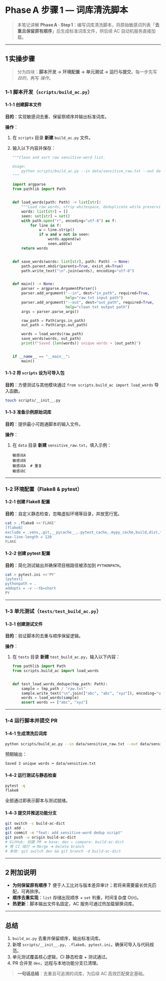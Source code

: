 # Phase A 步骤 1 — 词库清洗脚本

> 本笔记讲解 **Phase A · Step 1**：编写词库清洗脚本，将原始敏感词列表「**去重且保留原有顺序**」后生成标准词库文件，供后续 AC 自动机服务直接加载。

---

## 1 实操步骤

> 分为四块：**脚本开发 → 环境配置 → 单元测试 → 运行与提交**。每一步先写 *目的*，再写 *操作*。

### 1‑1 脚本开发（`scripts/build_ac.py`）

#### 1‑1‑1 创建脚本文件

**目的**：实现敏感词去重、保留原顺序并输出标准词库。

**操作**：

1. 在 `scripts` 目录 **新建** `build_ac.py` 文件。
2. 输入以下内容并保存：

   ```python
   """Clean and sort raw sensitive-word list.
   
   Usage:
       python scripts/build_ac.py --in data/sensitive_raw.txt --out data/sensitive.txt
   """
   
   import argparse
   from pathlib import Path
   
   
   def load_words(path: Path) -> list[str]:
       """Load raw words, strip whitespace, deduplicate while preserving order."""
       words: list[str] = []
       seen: set[str] = set()
       with path.open("r", encoding="utf‑8") as f:
           for line in f:
               w = line.strip()
               if w and w not in seen:
                   words.append(w)
                   seen.add(w)
       return words
   
   
   def save_words(words: list[str], path: Path) -> None:
       path.parent.mkdir(parents=True, exist_ok=True)
       path.write_text("\n".join(words), encoding="utf‑8")
   
   
   def main() -> None:
       parser = argparse.ArgumentParser()
       parser.add_argument("--in", dest="in_path", required=True,
                           help="raw txt input path")
       parser.add_argument("--out", dest="out_path", required=True,
                           help="clean txt output path")
       args = parser.parse_args()
   
       raw_path = Path(args.in_path)
       out_path = Path(args.out_path)
   
       words = load_words(raw_path)
       save_words(words, out_path)
       print(f"Saved {len(words)} unique words ➜ {out_path}")
   
   
   if __name__ == "__main__":
       main()
   ```

#### 1‑1‑2 将 `scripts` 设为可导入包

**目的**：方便测试与其他模块通过 `from scripts.build_ac import load_words` 导入函数。

```bash
touch scripts/__init__.py
```

#### 1‑1‑3 准备示例原始词库

**目的**：提供最小可跑通脚本的输入文件。

**操作**：

1. 在 `data` 目录 **新建** `sensitive_raw.txt`，填入示例：

   ```text
   敏感词A
   敏感词B
   敏感词A  # 重复
   敏感词C
   ```

---

### 1‑2 环境配置（Flake8 & pytest）

#### 1‑2‑1 创建 Flake8 配置

**目的**：自定义静态检查，忽略虚拟环境等目录，并放宽行宽。

```bash
cat > .flake8 <<'FLAKE'
[flake8]
exclude = .venv,.git,__pycache__,.pytest_cache,.mypy_cache,build,dist,*.egg-info
max-line-length = 120
FLAKE
```

#### 1‑2‑2 创建 pytest 配置

**目的**：简化测试输出并确保项目根路径被添加到 `PYTHONPATH`。

```bash
cat > pytest.ini <<'PY'
[pytest]
pythonpath = .
addopts = -v --tb=short
PY
```

---

### 1‑3 单元测试（`tests/test_build_ac.py`）

#### 1‑3‑1 创建测试文件

**目的**：验证脚本的去重与顺序保留逻辑。

**操作**：

1. 在 `tests` 目录 **新建** `test_build_ac.py`，输入以下内容：

   ```python
   from pathlib import Path
   from scripts.build_ac import load_words
   
   
   def test_load_words_dedupe(tmp_path: Path):
       sample = tmp_path / "raw.txt"
       sample.write_text("\n".join(["abc", "abc", "xyz"]), encoding="utf‑8")
       words = load_words(sample)
       assert words == ["abc", "xyz"]
   ```

---

### 1‑4 运行脚本并提交 PR

#### 1‑4‑1 生成清洗后词库

```bash
python scripts/build_ac.py --in data/sensitive_raw.txt --out data/sensitive.txt
```

预期输出：

```text
Saved 3 unique words ➜ data/sensitive.txt
```

#### 1‑4‑2 运行测试与静态检查

```bash
pytest -q
flake8
```

全部通过即表示脚本与测试就绪。

#### 1‑4‑3 提交并推送功能分支

```bash
git switch -c build-ac-dict
git add .
git commit -m "feat: add sensitive-word dedup script"
git push -u origin build-ac-dict
# GitHub: 创建 PR ➜ base: dev ← compare: build-ac-dict
# 等 CI 绿灯 ➜ Merge ➜ Delete branch
# 本地: git switch dev && git branch -d build-ac-dict
```

---

## 2 附加说明

* **为何保留原有顺序？** 便于人工比对与版本差异审计；若将来需要最长优先匹配，可再排序。
* **顺序去重实现**：`list` 存储出现顺序 + `set` 判重，时间复杂度 O(n)。
* **热更新**：脚本输出文件名固定，AC 服务可通过热加载替换词库。

---

## 总结

1. `build_ac.py` 去重并保留顺序，输出标准词库。
2. 新增 `scripts/__init__.py`、`.flake8`、`pytest.ini`，确保可导入与代码规范。
3. 单元测试覆盖核心逻辑，CI 静态检查 + 测试通过。
4. PR 合并至 `dev`，远程与本地功能分支已清理。

> **一句话总结**：去重且可追溯的词库，为后续 AC 高效匹配奠定基础。
